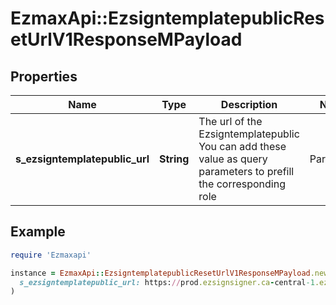 # EzmaxApi::EzsigntemplatepublicResetUrlV1ResponseMPayload

## Properties

| Name | Type | Description | Notes |
| ---- | ---- | ----------- | ----- |
| **s_ezsigntemplatepublic_url** | **String** | The url of the Ezsigntemplatepublic  You can add these value as query parameters to prefill the corresponding role  |Parameter|Description| |-|-| |sEzsigntemplatesignerDescription|The role to fill| |sContactFirstname|The contact firstname| |sContactLastname|The contact lastname| |sEmailAddress|The contact email| |sPhoneE164|The contact phone number| |sPhoneE164Cell|The contact cell phone number| |  |

## Example

```ruby
require 'Ezmaxapi'

instance = EzmaxApi::EzsigntemplatepublicResetUrlV1ResponseMPayload.new(
  s_ezsigntemplatepublic_url: https://prod.ezsignsigner.ca-central-1.ezmax.com/ezsigntemplatepublic/{sEzmaxcustomerCode}/{sEzsigntemplatepublicReferenceID}
)
```

